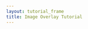 ```yaml
---
layout: tutorial_frame
title: Image Overlay Tutorial
---
```

<script type="module">
	import L, {Map, TileLayer, LatLngBounds, ImageOverlay, Rectangle} from 'leaflet';

	const map = new Map('map').setView([37.8, -96], 4);

	const osm = new TileLayer('https://tile.openstreetmap.org/{z}/{x}/{y}.png', {
		maxZoom: 19,
		attribution: '&copy; <a href="http://www.openstreetmap.org/copyright">OpenStreetMap</a>'
	}).addTo(map);

	const imageUrl = 'https://maps.lib.utexas.edu/maps/historical/newark_nj_1922.jpg';
	const errorOverlayUrl = 'https://cdn-icons-png.flaticon.com/512/110/110686.png';
	const altText = 'Image of Newark, N.J. in 1922. Source: The University of Texas at Austin, UT Libraries Map Collection.';
	const latLngBounds = new LatLngBounds([[40.799311, -74.118464], [40.68202047785919, -74.33]]);

	const imageOverlay = new ImageOverlay(imageUrl, latLngBounds, {
		opacity: 0.8,
		errorOverlayUrl,
		alt: altText,
		interactive: true
	}).addTo(map);

	new Rectangle(latLngBounds).addTo(map);
	map.fitBounds(latLngBounds);

	window.L = L; // only for debugging in the developer console
	window.map = map; // only for debugging in the developer console
</script>
